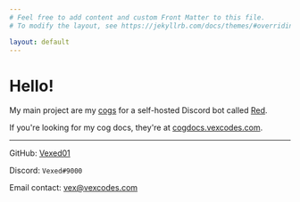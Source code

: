 ```yaml
---
# Feel free to add content and custom Front Matter to this file.
# To modify the layout, see https://jekyllrb.com/docs/themes/#overriding-theme-defaults

layout: default
---
```


# Hello!

My main project are my [cogs](https://s.vexcodes.com/gh/cogs)
for a self-hosted Discord bot called [Red](https://github.com/Cog-Creators/Red-DiscordBot).

If you're looking for my cog docs, they're at [cogdocs.vexcodes.com](https://cogdocs.vexcodes.com).

---

GitHub: [Vexed01](https://s.vexcodes.com/gh)

Discord: `Vexed#9000`

Email contact: [vex@vexcodes.com](mailto:vex@vexcodes.com)
